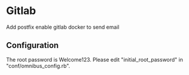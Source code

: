 # Gitlab

Add postfix enable gitlab docker to send email

## Configuration

The root password is Welcome123. Please edit "initial_root_password" in "conf/omnibus_config.rb".
